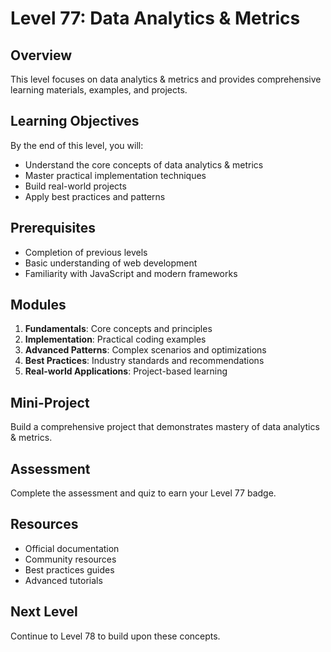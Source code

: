# Level 77: Data Analytics & Metrics

## Overview
This level focuses on data analytics & metrics and provides comprehensive learning materials, examples, and projects.

## Learning Objectives
By the end of this level, you will:
- Understand the core concepts of data analytics & metrics
- Master practical implementation techniques
- Build real-world projects
- Apply best practices and patterns

## Prerequisites
- Completion of previous levels
- Basic understanding of web development
- Familiarity with JavaScript and modern frameworks

## Modules
1. **Fundamentals**: Core concepts and principles
2. **Implementation**: Practical coding examples
3. **Advanced Patterns**: Complex scenarios and optimizations
4. **Best Practices**: Industry standards and recommendations
5. **Real-world Applications**: Project-based learning

## Mini-Project
Build a comprehensive project that demonstrates mastery of data analytics & metrics.

## Assessment
Complete the assessment and quiz to earn your Level 77 badge.

## Resources
- Official documentation
- Community resources
- Best practices guides
- Advanced tutorials

## Next Level
Continue to Level 78 to build upon these concepts.
